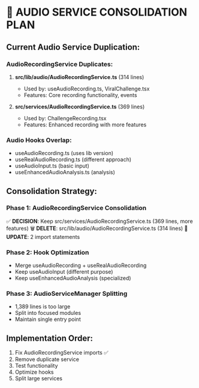 # 🎵 AUDIO SERVICE CONSOLIDATION PLAN

## Current Audio Service Duplication:

### AudioRecordingService Duplicates:
1. **src/lib/audio/AudioRecordingService.ts** (314 lines)
   - Used by: useAudioRecording.ts, ViralChallenge.tsx
   - Features: Core recording functionality, events

2. **src/services/AudioRecordingService.ts** (369 lines) 
   - Used by: ChallengeRecording.tsx
   - Features: Enhanced recording with more features

### Audio Hooks Overlap:
- useAudioRecording.ts (uses lib version)
- useRealAudioRecording.ts (different approach)
- useAudioInput.ts (basic input)
- useEnhancedAudioAnalysis.ts (analysis)

## Consolidation Strategy:

### Phase 1: AudioRecordingService Consolidation
✅ **DECISION**: Keep src/services/AudioRecordingService.ts (369 lines, more features)
🗑️ **DELETE**: src/lib/audio/AudioRecordingService.ts (314 lines)
🔄 **UPDATE**: 2 import statements

### Phase 2: Hook Optimization  
- Merge useAudioRecording + useRealAudioRecording
- Keep useAudioInput (different purpose)
- Keep useEnhancedAudioAnalysis (specialized)

### Phase 3: AudioServiceManager Splitting
- 1,389 lines is too large
- Split into focused modules
- Maintain single entry point

## Implementation Order:
1. Fix AudioRecordingService imports ✅
2. Remove duplicate service 
3. Test functionality
4. Optimize hooks
5. Split large services